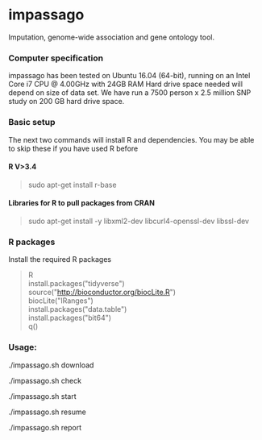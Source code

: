 # impassago
Imputation, genome-wide association and gene ontology tool.

### Computer specification
impassago has been tested on Ubuntu 16.04 (64-bit), running on an Intel Core i7 CPU @ 4.00GHz with 24GB RAM
Hard drive space needed will depend on size of data set. 
We have run a 7500 person x 2.5 million SNP study on 200 GB hard drive space.

### Basic setup 
The next two commands will install R and dependencies. 
You may be able to skip these if you have used R before

#### R V>3.4
>sudo apt-get install r-base

#### Libraries for R to pull packages from CRAN
>sudo apt-get install -y libxml2-dev libcurl4-openssl-dev libssl-dev

### R packages
Install the required R packages

> R  
> install.packages("tidyverse")  
> source("http://bioconductor.org/biocLite.R")  
> biocLite("IRanges")  
> install.packages("data.table")  
> install.packages("bit64")  
> q()

### Usage:


./impassago.sh download

./impassago.sh check

./impassago.sh start

./impassago.sh resume

./impassago.sh report
